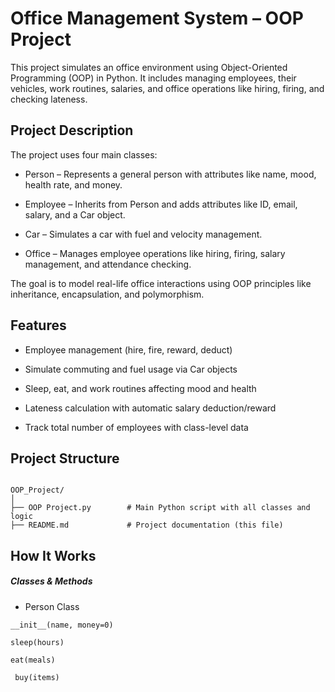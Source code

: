 # Office Management System – OOP Project

This project simulates an office environment using Object-Oriented Programming (OOP) in Python. It includes managing employees, their vehicles, work routines, salaries, and office operations like hiring, firing, and checking lateness.

## Project Description

The project uses four main classes:

  - Person – Represents a general person with attributes like name, mood, health rate, and money.

  - Employee – Inherits from Person and adds attributes like ID, email, salary, and a Car object.

  - Car – Simulates a car with fuel and velocity management.

  - Office – Manages employee operations like hiring, firing, salary management, and attendance checking.

The goal is to model real-life office interactions using OOP principles like inheritance, encapsulation, and polymorphism.

## Features

 - Employee management (hire, fire, reward, deduct)

 - Simulate commuting and fuel usage via Car objects

 - Sleep, eat, and work routines affecting mood and health

 - Lateness calculation with automatic salary deduction/reward

 - Track total number of employees with class-level data

## Project Structure

```

OOP_Project/
│
├── OOP Project.py        # Main Python script with all classes and logic
├── README.md             # Project documentation (this file)

```



## How It Works
  ##### Classes & Methods

  - Person Class
   ```
   __init__(name, money=0)
   ```

   ```
   sleep(hours)
   ```
   ```
   eat(meals)
  ```

  ```
   buy(items)
  ```

